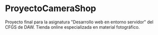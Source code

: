 # ProyectoCameraShop
Proyecto final para la asignatura "Desarrollo web en entorno servidor" del CFGS de DAW. Tienda online especializada en material fotográfico.
